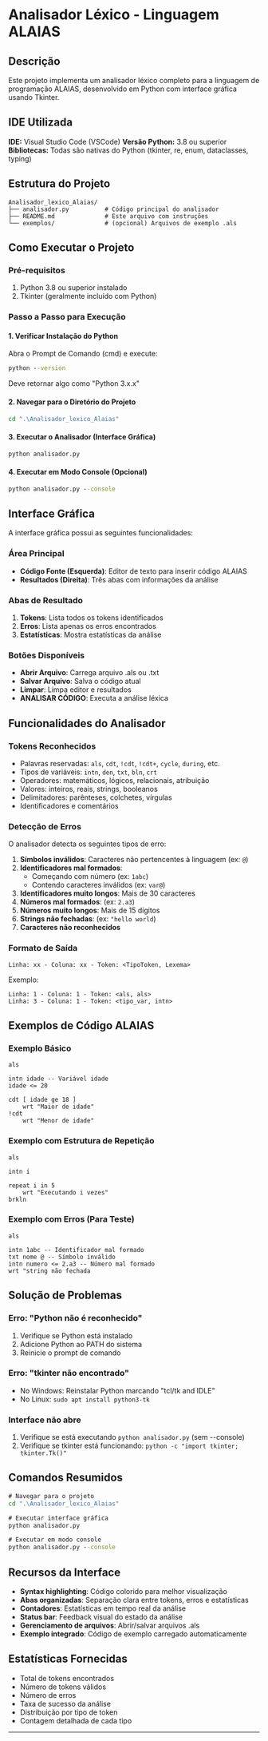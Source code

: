 # Analisador Léxico - Linguagem ALAIAS

## Descrição

Este projeto implementa um analisador léxico completo para a linguagem de programação ALAIAS, desenvolvido em Python com interface gráfica usando Tkinter.

## IDE Utilizada

**IDE:** Visual Studio Code (VSCode)
**Versão Python:** 3.8 ou superior
**Bibliotecas:** Todas são nativas do Python (tkinter, re, enum, dataclasses, typing)

## Estrutura do Projeto

```
Analisador_lexico_Alaias/
├── analisador.py          # Código principal do analisador
├── README.md              # Este arquivo com instruções
└── exemplos/              # (opcional) Arquivos de exemplo .als
```

## Como Executar o Projeto

### Pré-requisitos
1. Python 3.8 ou superior instalado
2. Tkinter (geralmente incluído com Python)

### Passo a Passo para Execução

#### 1. Verificar Instalação do Python
Abra o Prompt de Comando (cmd) e execute:
```cmd
python --version
```
Deve retornar algo como "Python 3.x.x"

#### 2. Navegar para o Diretório do Projeto
```cmd
cd ".\Analisador_lexico_Alaias"
```

#### 3. Executar o Analisador (Interface Gráfica)
```cmd
python analisador.py
```

#### 4. Executar em Modo Console (Opcional)
```cmd
python analisador.py --console
```

## Interface Gráfica

A interface gráfica possui as seguintes funcionalidades:

### Área Principal
- **Código Fonte (Esquerda)**: Editor de texto para inserir código ALAIAS
- **Resultados (Direita)**: Três abas com informações da análise

### Abas de Resultado
1. **Tokens**: Lista todos os tokens identificados
2. **Erros**: Lista apenas os erros encontrados
3. **Estatísticas**: Mostra estatísticas da análise

### Botões Disponíveis
- **Abrir Arquivo**: Carrega arquivo .als ou .txt
- **Salvar Arquivo**: Salva o código atual
- **Limpar**: Limpa editor e resultados
- **ANALISAR CÓDIGO**: Executa a análise léxica

## Funcionalidades do Analisador

### Tokens Reconhecidos
- Palavras reservadas: `als`, `cdt`, `!cdt`, `!cdt+`, `cycle`, `during`, etc.
- Tipos de variáveis: `intn`, `den`, `txt`, `bln`, `crt`
- Operadores: matemáticos, lógicos, relacionais, atribuição
- Valores: inteiros, reais, strings, booleanos
- Delimitadores: parênteses, colchetes, vírgulas
- Identificadores e comentários

### Detecção de Erros
O analisador detecta os seguintes tipos de erro:

1. **Símbolos inválidos**: Caracteres não pertencentes à linguagem (ex: `@`)
2. **Identificadores mal formados**: 
   - Começando com número (ex: `1abc`)
   - Contendo caracteres inválidos (ex: `var@`)
3. **Identificadores muito longos**: Mais de 30 caracteres
4. **Números mal formados**: (ex: `2.a3`)
5. **Números muito longos**: Mais de 15 dígitos
6. **Strings não fechadas**: (ex: `"hello world`)
7. **Caracteres não reconhecidos**

### Formato de Saída
```
Linha: xx - Coluna: xx - Token: <TipoToken, Lexema>
```

Exemplo:
```
Linha: 1 - Coluna: 1 - Token: <als, als>
Linha: 3 - Coluna: 1 - Token: <tipo_var, intn>
```

## Exemplos de Código ALAIAS

### Exemplo Básico
```alaias
als

intn idade -- Variável idade
idade <= 20

cdt [ idade ge 18 ]
    wrt "Maior de idade"
!cdt
    wrt "Menor de idade"
```

### Exemplo com Estrutura de Repetição
```alaias
als

intn i

repeat i in 5
    wrt "Executando i vezes"
brkln
```

### Exemplo com Erros (Para Teste)
```alaias
als

intn 1abc -- Identificador mal formado
txt nome @ -- Símbolo inválido
intn numero <= 2.a3 -- Número mal formado
wrt "string não fechada
```

## Solução de Problemas

### Erro: "Python não é reconhecido"
1. Verifique se Python está instalado
2. Adicione Python ao PATH do sistema
3. Reinicie o prompt de comando

### Erro: "tkinter não encontrado"
- No Windows: Reinstalar Python marcando "tcl/tk and IDLE"
- No Linux: `sudo apt install python3-tk`

### Interface não abre
1. Verifique se está executando `python analisador.py` (sem --console)
2. Verifique se tkinter está funcionando: `python -c "import tkinter; tkinter.Tk()"`

## Comandos Resumidos

```cmd
# Navegar para o projeto
cd ".\Analisador_lexico_Alaias"

# Executar interface gráfica
python analisador.py

# Executar em modo console
python analisador.py --console
```

## Recursos da Interface

- **Syntax highlighting**: Código colorido para melhor visualização
- **Abas organizadas**: Separação clara entre tokens, erros e estatísticas
- **Contadores**: Estatísticas em tempo real da análise
- **Status bar**: Feedback visual do estado da análise
- **Gerenciamento de arquivos**: Abrir/salvar arquivos .als
- **Exemplo integrado**: Código de exemplo carregado automaticamente

## Estatísticas Fornecidas

- Total de tokens encontrados
- Número de tokens válidos
- Número de erros
- Taxa de sucesso da análise
- Distribuição por tipo de token
- Contagem detalhada de cada tipo

---
